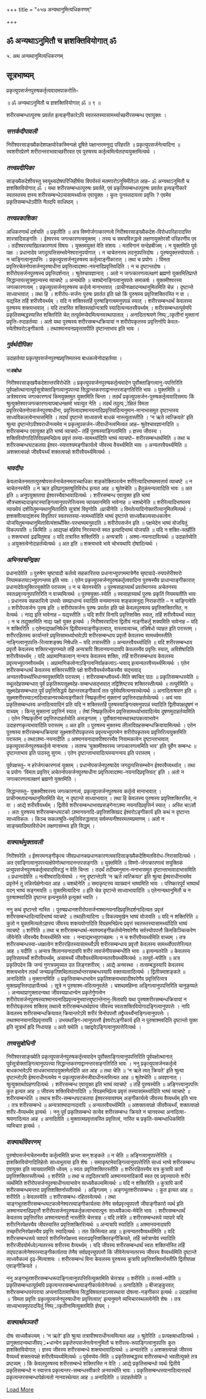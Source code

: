 +++
title = "०५७ अन्यथानुमित्यधिकरणम्"

+++


## ॐ अन्यथाऽनुमितौ च ज्ञशक्तिवियोगात् ॐ

५. अथ अन्यथानुमित्यधिकरणम्

## **सूत्रभाष्यम्**

प्रकृत्युपसर्जनपुरुषकर्तृत्ववादमपाकरोति–

॥ ॐ अन्यथाऽनुमितौ च ज्ञशक्तिवियोगात् ॐ ॥ ९ ॥

शरीरसम्बन्धात्पुरुषः प्रवर्तत इत्यङ्गीकारेऽपि स्वतस्तस्यासामर्थ्याच्छरीरसम्बन्ध एवायुक्तः ।

### ***सत्तर्कदीपावली***

निरीश्वरसाङ्ख्यैकदेशपक्षयोरेकस्मिन्पक्षे दूषिते पक्षान्तरमनूद्य परिहरति ॥ प्रकृत्युपसर्जनेत्यादिना ॥ स्वशरीरप्रेरणे शरीरान्तराभावाच्छरीरवत एव पुरुषस्य कर्तृत्वमित्येतदप्ययुक्तमित्यर्थः ।

### ***तत्त्वप्रदीपिका***

साङ्ख्यैकदेशीयस्तु स्वयूथ्यदोषपरिजिहीर्षया विपर्यस्तं मतमपरोऽनुमिमीतेऽत आह– ॐ अन्यथाऽनुमितौ च ज्ञशक्तिवियोगात् ॐ । यथा शरीरसम्बन्धात्पुरुषः प्रवर्तते, एवं प्रकृतिसम्बन्धात्पुरुषः प्रवर्तत इत्यङ्गीकारे स्वतस्तस्य ज्ञस्य शरीरसम्बन्धेऽप्यसामर्थ्यात्स एवायुक्तः । कुतः पुनस्तदायत्ता प्रवृत्तिः ? एवमेव प्रकृतिसम्बन्धोऽपीति नैतदपि साधिष्ठम् ।

### ***तत्त्वप्रकाशिका***

अधिकरणार्थं दर्शयति ॥ प्रकृतीति ॥ अत्र विष्णोर्जगत्कारणत्वे निरीश्वरसाङ्ख्यैकदेश-विरोधपरिहारादस्ति शास्त्रादिसङ्गतिः । ईश्वरस्य जगत्कारणत्वमुक्तम् । तस्य च समयविरुद्धत्वे लक्षणायुक्तेरसौ परिहरणीय एव । तदीश्वरस्याखिलकारणत्वं विषयः । युक्तमयुक्तं वेति संशयः । मतविगानं सन्देहबीजम् । न युक्तमिति पूर्वः पक्षः । प्रधानादेव जगदुत्पत्तिसम्भवेनेश्वरानुपयोगात् । न चाचेतनस्य तदनुपपत्तिदोषः । पुरुषयुक्तस्योपपत्तेः । न चाङ्गित्वानुपपत्तिः । प्रकृत्युपसर्जनपुरुषस्य कर्तृत्वाङ्गीकारात् । तथा च प्रयोगः । विमता प्रवृत्तिरचेतनोपसर्जनपुरुषाधीना प्रवृत्तित्वादश्मा-नयनादिप्रवृत्तिवदिति । न च दृष्टान्तदोषः । शरीरोपसर्जनपुरुषस्य प्रवृत्तिदर्शनात् । श्रुतेश्चावज्ञानात् । अतो न जगत्कारणत्वलक्षणं ब्रह्मणो युक्तमितिप्राप्ते सिद्धान्तयत्सूत्रमुपन्यस्य व्याचष्टे ॥ अन्यथेति ॥ चशब्देनाङ्गित्वानुपपत्तेः समाकर्षः । युक्तमीश्वरस्य जगत्कारणत्वम् । प्रकृत्युपसर्जनपुरुषस्य कर्तृत्वे मानाभावात् ।प्राचीनपक्षादन्यथानुमितमिति चेन्न । दृष्टान्ते साध्याभावात् । तथा हि । शरीरोप-सर्जनः पुरुषः प्रवर्तत इति पक्षे किं पुरुषस्य प्रवृत्तिशक्तिरस्ति न वा । यद्यस्ति तर्हि शरीरवैयर्थ्यम् । यदि न शक्तिस्तर्हि पुरुषाङ्गित्वमनुपपन्नं स्यात् । शरीरसम्बन्धार्थं केवलस्य पुरुषस्य शक्त्यभावात् । यदि तत्रास्ति शक्तिस्तर्ह्यन्यत्रापि स्यादित्यन्यतरवैयर्थ्यम् । शरीरसम्बन्धात्पूर्वमपि प्रकृतिसम्बद्धस्यास्ति शक्तिरिति चेत् तत्पूर्वमप्येवमित्यनवस्थापातात् । अनादिताश्रयणे निष्प््राकृतीनां मुक्तानां प्रवृत्ति-रुदाहर्तव्या । अतो यथा पुरुषस्य शरीरसम्बन्धक्रियायां न शरीरोपकृतस्य प्रवृत्तिर्नापि केवल-स्येतीश्वरोऽङ्गीकार्यः । तथाश्मानयनप्रवृत्तावपीति दृष्टान्ताभाव इति भावः ।

### ***गुर्वर्थदीपिका***

उदाहर्तव्या प्रकृत्युपसर्जनपुरुषप्रवृत्तिमतस्य बाधकत्वेनोदाहर्तव्या ।

भा***वबोधः***

निरीश्वरसाङ्खयैकदेशान्तरविरोधेति ॥ प्रकृत्युपसर्जनपुरुषकर्तृत्ववादेन पूर्वोक्ताङ्गित्वानु-पपत्तिरिति पूर्वपक्षोत्थानात्पूर्वसूत्रोक्ताङ्गित्वानुपपत्त्या सिद्धान्तकरणाद्वानन्तरसङ्गतिरिति भावः ॥ युक्तमिति ॥ अत्रेश्वरस्य जगत्कारणत्वं किमयुक्तमुत युक्तमिति चिन्ता । तदर्थं प्रकृत्युपसर्जन-पुरुषकर्तृत्ववादिसमयः किं श्रुत्युक्तेश्वरजगत्कारणत्वापबाधनक्षमो भवत्युत नेति । तदर्थं तदुत्प््रोक्षितं विमता प्रवृत्तिरचेतनोपसर्जनपुरुषाधीना, प्रवृत्तित्वादश्मानयनादिप्रवृत्तिवदित्यनुमान-मानाभासमुत दृष्टान्तस्य साध्यविकलत्वेनाभासमिति । तदर्थं दृष्टान्ते साध्यसत्त्वे बाधकं नास्त्युतास्तीति । ‘न ऋते त्वत्क्रियते’ इति श्रुत्या दृष्टान्तेऽपीश्वराधीनत्वमेव न प्रकृत्युपसर्जन-जीवाधीनत्वमित्यत आह– श्रुतेश्चावज्ञानादिति ॥ शरीरसम्बन्ध एवायुक्त इति भाष्यं व्याचष्टे– तर्हि पुरुषस्याङ्गित्वमिति ॥ ज्ञस्य जीवस्य । शक्तिवियोगादितिविग्रहमभिप्रेत्य प्रवृत्तं तस्या-सामर्थ्यादिति भाष्यं व्याचष्टे– शरीरसम्बन्धार्थमिति ॥ तथा च शरीरसम्बन्धघटकतया ईश्वर-स्यावश्यमङ्गीकार्यत्वे जीवस्य वैयर्थ्यमिति भावः ॥ अन्यतरवैयर्थ्यमिति ॥ अशक्तत्वपक्षे जीववैयर्थ्यं शक्तत्वपक्षे शरीरवैयर्थ्यमित्यर्थः ।

### ***भावदीपः***

केवलाचेतनमतात्पुरुषोपसर्जनाचेतनमताच्चाधिका शङ्कोक्तिपरत्वेन शरीरेत्यादिभाष्यमवतार्य व्याचष्टे ॥ न चाचेतनस्येति ॥ न ऋत इतिप्रागुक्तश्रुतिविरोध इत्यत आह ॥ श्रुतेश्चेति ॥ हैतुकंमन्यत्वादिति भावः ॥ अत इति ॥ अनुपयुक्ततया ईश्वरस्यैवाभावादित्यर्थः । शरीरसम्बन्ध एवायुक्त इति भाष्यं सौत्रचशब्दादाकृष्टस्याङ्गित्वानुपपत्तेरित्यस्य व्याख्यानमिति भावेनाह ॥ चशब्देनेति ॥ शरीरेत्यादिभाष्यस्य व्याख्येयं दर्शयितुमन्यथानुमिताविति सूत्रांशं विवृणोति ॥प्राचीनेति ॥ विमतेत्यादिनोक्तरीत्यानुमितमित्यर्थः । ज्ञशक्तीत्याद्यंशस्य विवृतिपरं स्वतस्तस्या-सामर्थ्यादिति भाष्यं दृष्टान्ते साध्यवैकल्यसाधकत्वेन योजयितुमन्यथानुमितावित्यंशार्थोक्ति-परभाष्यमनुवदति ॥ शरीरोपसर्जन इति ॥ पक्षभेदेन भाष्यं योजयितुं विकल्पयति ॥ किमिति ॥ आद्यपक्षं बहिरेव निरस्यान्ते स्वत इत्यादिभाष्यं योजयति ॥ यदि न शक्ति-स्तर्हीति ॥ शक्त्यभावं द्रढयितुमाह ॥ यदि तत्रास्ति शक्तिरिति ॥ अन्यत्रापि । अश्मा-नयनादावित्यर्थः ॥ उदाहर्तव्येति ॥ अयुक्तत्वेनोदाहर्तव्येत्यर्थः ॥ अत इति ॥ शक्त्यभावे भावे चोभयथापि दोषादित्यर्थः ।

### ***अभिनवचन्द्रिका***

प्रधानादेवेति ॥ पुरुषेण सृष्ट्यादौ कर्तव्ये सहकारितया प्रधानाभ्युपगममात्रेणैव सृष्ट्यादे-रुपपत्तेरीश्वरो नियामकतयाऽभ्युपगन्तव्य इति भावः । एतेन प्रकृत्युपसर्जनपुरुषकर्तृत्ववादिना पुरुषस्यैव प्राधान्याङ्गीकारात् प्रधानादेवेत्युक्तिरयुक्तेति परास्तम् ॥ न च चेतनस्येति ॥ पुरुषसाहाय्यार्थं प्रवर्तमानस्य अचेतनस्य स्वतःप्रवृत्त्यनुपपत्तिरिति न वाच्यमित्यर्थः ॥ पुरुषयुक्त-स्येति ॥ स्वसाहाय्यार्थं पुरुषः प्रकृतिं नियमयतीति भावः । प्रधानस्य सहकारित्वे उभयोः समप्राधान्यं स्यादिति मन्यमानस्य शङ्कामनूद्य निराकरोति – न चाङ्गित्वेति ॥ शरीरोपसर्जनः पुरुष इति ॥ शरीरोपसर्जनः पुरुषः प्रवर्तत इति पक्षे केवलपुरुषस्य प्रवृत्तिशक्तिरस्ति, न वेत्यर्थः । नाद्य इति भावेनाह – यद्यस्तीति ॥ यदि शरीरं विनापि प्रवृत्तिशक्तिः स्यात्, तर्हि शरीरवैयर्थ्यं स्यात् । न च तद्युक्तमिति नाद्यः पक्षो युक्त इत्यर्थः । निरीश्वरवादिना द्वितीयं नाङ्गीकर्तुं शक्यमिति भावेनाह – यदि न शक्तिरिति ॥ एतेनाद्यपक्षनिषेधेन द्वितीयस्याङ्गीकृतत्वात्, वास्तवत्वाच्च, तन्निषेधो व्याहत इति परास्तम् । शरीररहितस्य कार्यान्तरे प्रवृत्तिसामर्थ्याभावेऽपि शरीरसम्बन्धाय प्रवृत्तौ केवलस्य सामर्थ्यमस्तीति नाङ्गित्वानुपपत्ति-रित्याशङ्क्य निषेधति – यदि तत्रास्तीति ॥ अन्यतरवैयर्थ्यादिति ॥ यदि शरीरसम्बन्धाय प्रवृत्तौ केवलस्य शक्तिरभ्युपगम्यते तर्हि अन्यत्रापि शिलानयनादावपि केवलस्यैव प्रवृत्तिः स्यात्, अविशेषादिति शरीरवैय्यर्थ्यम् । यदि अप्रामाणिकत्वान् नान्यत्र केवलस्य शक्तिः, तर्हि शरीरसम्बन्धाय केवलस्य प्रवृत्त्यभ्युपगमवैयर्थ्यम् । अप्रामाणिकत्वेनाऽङ्गित्वनिर्वाहकत्वाऽ-भावाद् इत्यन्यतरवैय्यर्थ्यमित्यर्थः । एतेन शरीरसम्बन्धार्थं केवलस्य शक्तिरस्तीति पक्षे शरीरवैयर्थ्यस्यैकस्यैव सद्भावाद् अन्यतरवैयर्थ्याभिधानमयुक्तमिति परास्तम् । शरीरसम्बन्धवैयर्थ्य-मिति क्वचित् पाठः ॥ प्रकृतिसम्बन्धस्येति ॥ स्थूलदेहसम्बन्धात् पूर्वं प्रकृतिरूपसूक्ष्मदेह-सम्बन्धसद्भावात् तद्विशिष्टस्य शक्तिरस्तीत्यर्थः ॥ तत्पूर्वमिति ॥ सूक्ष्मदेहसम्बन्धात् पूर्वं प्रवृत्तिसिद्धये देहान्तरमङ्गीकार्यं ततः पूर्वमेवमित्यनवस्थेत्यर्थः ॥ अनादिताश्रयण इति ॥ सूक्ष्मशरीरस्याऽनादित्वान्नानवस्थेत्यङ्गीकारे निष्प्रकृतीनां मुक्तानां प्रवृत्तिरुदाहर्तव्येत्यर्थः । अयं भावः प्रकृतिसम्बन्धस्य अनादित्ववादिनं प्रति यदि न शक्तिस्तर्हि पुरुषस्याङ्गित्वमनुपपन्नं स्यादिति द्वितीयपक्षदूषणं न वाच्यम् । किन्तु मुक्तानां प्रवृत्तिर्न स्यात् । तेषां निष्प्रकृतित्वेन प्रवृत्तिसामर्थ्याभावादित्येव दूषणमुदाहर्तव्यमिति । एतेन निष्प्रकृतीनां प्रवृत्तिरुदाहर्तव्येति असङ्गतम् । पूर्वोक्तानवस्थास्थापकत्वाभावेन उदाहरणकृत्यभावादिति परास्तम् ॥ अत इति ॥ पुरुषस्य मुक्तस्य लीलाविग्रहसम्बन्धक्रियायामित्यर्थः । एतेन पुरुषस्य शरीरसम्बन्धक्रियायां सूक्ष्मशरीरोपकृतस्य प्रवृत्त्यभ्युपगमेन शरीरोपकृतस्य प्रवृत्तिरित्ययुक्तमिति परास्तम् ॥ तथाऽश्मा-नयनादीति ॥ अश्मानयनादावपीश्वरस्यैव नियामकत्वेन दृष्टान्ताभावात् प्रकृत्युपसर्जनपुरुषकर्तृत्वे मानाभावः । ततश्च ‘युक्तमीश्वरस्य जगत्कारणत्वमिति भाव’ इति पूर्वेण सम्बन्धः ॥ दृष्टान्ताभाव इति पाठस्तु सुगमः । एतेन दृष्टान्ताभावादित्यस्यानन्वय इति परास्तम् ।

पूर्वपक्षस्तु– न हरेर्जगत्कारणत्वं युक्तम् । प्रधानोपसर्जनपुरुषादेव जगदुत्पत्तिसम्भवेन ईश्वरवैय्यर्थ्यात् । तथा च प्रयोगः ‘विमता प्रवृत्तिर् अचेतनोपसर्जनपुरुषाधीना प्रवृत्तित्वादश्मा-नयनादिप्रवृत्तिवत्’ इति । अतो न जगत्कारणत्वलक्षणं ब्रह्मणो युक्तमिति ।

सिद्धान्तस्तु– युक्तमीश्वरस्य जगत्कारणत्वं, प्रकृत्युपसर्जनपुरुषस्य कर्तृत्वे मानाभावात् । प्राचीनमतादन्यथानुमितमिति चेत्, न दृष्टान्ते साध्याभावात् । तथा हि केवलस्य पुरुषस्य प्रवृत्तिशक्तिरस्ति, न वा । आद्ये शरीरवैयर्थ्यम् । द्वितीये शरीरसम्बन्धाभावप्रसङ्गेनाऽश्मा नयनादिप्रवृत्तिर्न स्यात् । अस्ति चाऽसौ । अतः पुरुषस्य शरीरसम्बन्धघटको ऽश्मानयनादि-प्रवृत्तिशक्तिप्रद ईश्वरोऽङ्गीकार्य इति कथं न दृष्टान्तः साध्यविकलः । किञ्च सकलश्रुति-स्मृतिविरुद्धत्वात् सर्वमप्यनीश्वरमतमप्रमाणम् । अतो न साङ्ख्यादिमतविरोधेन लक्षणासम्भव इति सिद्धम् ।

### ***वाक्यार्थमुक्तावली***

निरीश्वरेति ॥ ईश्वरमनङ्गीकृत्य जीवप्रधानकप्रधानकारणत्ववादिसाङ्ख्यैकदेशिमतविरोध-निरासादित्यर्थः । अत एवाङ्गित्वानुपपत्त्याक्षेपेणोत्थानादनन्तरसङ्गतिः ॥ युक्तमिति ॥ विष्णो-र्जगत्कारणत्वं सयुक्तिकं प्रत्युपसर्जनपुरुषकर्तृत्ववादविरुद्धं न वेति चिन्ता । तदर्थं तदीयमनुमान-मनाभासमुत दृष्टान्ताभावादाभासमिति ॥ प्रधानादेवेति ॥ नत्वीश्वरादित्येवार्थः । ननु दृष्टान्तेऽपि ‘न ऋते त्वत्क्रियत’ इति श्रुत्या ईश्वराधीनत्वमेव प्रवृत्तेर्न तु तन्निरपेक्षेणेत्यत आह ॥ चशब्देनेति ॥ समाकृष्टस्य व्याख्यानं भाष्यमिति भावः । परिष्कारपूर्वं भाष्यार्थं वदन् भाष्यं सङ्गमयति ॥ युक्तमित्यादिना ॥ इति चेन्न दृष्टान्ते साध्याभावादिति ॥ एतेनान्यथानुमितौ च न पुरुषाश्मवदिति दृष्टान्त इत्यनुवर्तते इत्युक्तं भवति ।

ननु कथं दृष्टान्तो नास्ति । पुरुषप्रधानशरीरोपसर्जनाश्मानयनादिप्रवृत्तिदर्शनादित्यतः प्रवृत्तं शरीरसम्बन्धादित्यादिभाष्यं व्याचष्टे ॥ तथाहीत्यादिना ॥ विकल्पमुखेन भाष्यं योजयति ॥ यदि न शक्तिरिति ॥ कुतो न युक्तमित्यतोऽज्ञस्य जीवस्य शक्त्ययोगादिति विग्रहमभिप्रेत्य प्रवृत्तं स्वतस्तस्यासामर्थ्यादिति भाष्यं व्याचष्टे ॥ शरीरेति ॥ तथा च शरीरसम्बन्धार्थ-मवश्यमङ्गीकर्तव्येनेश्वरेणैव सर्वस्योपपत्तौ किमकिञ्चित्करेण जीवेनेति जीवस्यैव वैय्यर्थ्यमिति भावः । नन्वाद्यमभ्युपगच्छामः । न च शरीरवैय्यर्थ्यमिति वाच्यम् । तत्र शरीरसम्बन्धस्या-ध्यक्षत्वेन शरीररहितस्यासामर्थ्येऽपि शरीरसम्बन्धाय प्रवृत्तौ केवलस्य सामर्थ्योपपत्तेरित्यत आह ॥ यदीति ॥ अन्यत्र शिलानयनादावपि शरीरं त्ववर्जनीयसम्बन्धीति भावः ॥ इत्यन्यतरेति ॥ केवलस्य प्रवृत्तिसामर्थ्ये शरीरवैयर्थ्यम्, असामर्थ्ये जीववैयर्थ्यमित्यन्यतरवैयर्थ्यमित्यर्थः ॥ तत्पूर्व-मपीति ॥ अत्र प्रकृतिपदेन किं जन्यं गुणत्रयमुच्यत उत लिङ्गशरीरम् । आद्ये अनवस्था । तत्सम्बद्धस्यापि केवलस्य शक्त्यभावेन तदर्थं जन्यप्रकृतिशब्दितपदार्थान्तरसम्बन्धस्यापि वक्तव्यत्वादित्यर्थः । द्वितीयमाशङ्कते ॥ अनादितेति ॥ मुक्तानामिति ॥ प्रकृतिसम्बन्धाभावेन प्रकृतिशक्त्यभावादीश्वरेणैव प्रवृत्तिरित्यत्र मुक्तप्रवृत्तिरुदाहार्येत्यर्थः । सूत्रे न पुरुषाश्म-वदित्यनुवर्तते । चशब्दमहिम्ना अङ्गित्वानुपपत्तिरिति चानुकृष्यते । अन्यथाप्रागुक्तादन्यथा जीवस्यप्राधान्येन प्रकृतेर्गुणत्वेन शरीरोपसर्जनपुरुषस्याश्मानयनादिप्रवृत्त्यनुभवात्तद्दृष्टान्तेनानु-मितावपि यथा पुरुषशरीरसम्बन्धक्रियायां न शरीरोपकृतस्य शक्तिस् तथात्वे शरीरसम्बन्धार्थज्ञस्य जीवस्य स्वतःशक्तिवियोगादङ्गित्वानुपपत्तेः । नापि केवलस्य शरीरसम्बन्धक्रियावत् क्रियान्तरेऽपि शरीरं विनोपपत्तौ तद्वैय्यर्थ्येनाङ्गित्वानुपपत्तेः । तथाश्मानयानादिप्रवृत्तावपि । उभयथाङ्गि-त्वानुपपत्तौ ईश्वरोऽङ्गीकार्य इति न पुरुषाश्मवदिति दृष्टान्तो युक्त इति सूत्रार्थं हृदि निधायाह ॥ अतो यथेति ॥ पक्षद्वयेऽङ्गित्वानुपपत्तेरित्यर्थः ।

### ***तत्त्वसुबोधिनी***

निरीश्वरसाङ्ख्येति प्रकृत्युपसर्जनपुरुषकर्तृत्त्ववादेन पूर्वोक्ताङ्गित्वानुपपत्तिरिति पूर्वपक्षोत्थानात् पूर्वसूत्रोक्ताङ्गित्वानुपपत्त्या सिद्धान्तकरणाद्वानन्तरसङ्गतिरिति भावः । ननु प्रकृत्युपसर्जनकर्तृत्वे बाधकाभावेऽपि साधकाभावादयुक्तमेतदिति अत आह ॥ तथा चेति ॥ ‘न ऋते त्वत् क्रियते’ इति श्रुत्या दृष्टान्तोऽपि ईश्वराधीनत्वमेव न प्रकृत्युपसर्जनजीवाधीनत्वमित्यत आह ॥ श्रुतेश्चेति ॥ अवज्ञानात् । श्रुत्युक्तार्थाग्रहणादित्यर्थः । शरीरसम्बन्ध एवायुक्त इति भाष्यं व्याचष्टे ॥ तर्हि पुरुषस्येति ॥ अङ्गित्त्वानुपपत्तिः कुत इत्यत आह ॥ जीवस्य शक्तिवियोगादिति ॥ विग्रहमभिप्रेत्य प्रवृत्तं तस्यासामर्थ्यादिति भाष्यं व्याचष्टे ॥ शरीरसम्बन्धेति ॥ तथाच शरीर-सम्बन्धघटकतया ईश्वरस्यावश्यम् अङ्गीकार्यत्वे जीवस्य वैय्यर्थ्यम् इति भावः । तत्र शरीरसम्बन्धे ॥ अन्यत्राश्मादानादावपि ॥ अन्यतरवैयर्थ्यमिति ॥ अशक्तत्वपक्षे जीववैय्यर्थ्यं, शक्तत्वपक्षे शरीर-वैय्यर्थ्यम् इत्यर्थः । ननु पूर्वं प्रकृतिसम्बन्धे सत्येव शरीरसम्बन्धः क्रियते न चानवस्था अनादित्वा-श्रयणादित्यत आह ॥ अनादितेति ॥ मुक्तात्मप्रवृत्तावस्ति प्रवृत्तित्वं, नास्ति च प्रकृति-सम्बन्धाधिकमिति व्यभिचार इत्यर्थः ।

### ***वाक्यार्थविवरणम्***

पुरुषोपसर्जनाचेतनस्यैव कर्तृत्वमिति भ्रान्तः सन् शङ्कते ॥ न चेति ॥ अङ्गित्वानुपपत्तेरिति ॥ ज्ञशक्तिवियोगादितिहेतोः साध्यभूताया इति शेषः । समाकृष्टमेवाङ्गित्वानुपपत्तेरिति साध्यं भाष्ये शरीरसम्बन्ध एवायुक्त इति व्याख्यातमिति ध्येयम् ॥ स्वतः प्रवृत्तिशक्तिरस्तीति ॥ शरीररहितस्यैव यत्र कुत्रापि कार्ये प्रवृत्तिशक्तिरस्तीत्यर्थः ॥ शरीरेति ॥ तथा च तद्वदितरत्रापि अश्मानयनादिकार्ये स्वत एव प्रवृत्त्यापत्तेः शरीरं व्यर्थमिति शरीरोपसर्जनपुरुषाधीनत्वाभावेन साध्यवैकल्यमित्यर्थः ॥ यदि न शक्तिरिति ॥ कुत्रापि कार्ये शरीरसम्बन्धमन्तरा प्रवृत्तिशक्तिर्नास्तीत्यर्थः । अङ्गित्वम् । अङ्गभूतशरीरसम्बन्धः । कुत इत्यत आह ॥ शरीरेति ॥ केवलस्येति ॥ शरीरसम्बन्ध-रहितस्येत्यर्थः । तथा चाङ्गभूतशरीरसम्बन्धघटकत्वेनेश्वरस्याङ्गीकार्यतया तेनैव सर्वप्रवृत्त्युपपत्तौ जीवाङ्गीकारो व्यर्थ इति अश्मानयनादिप्रवृत्तौ शरीरोपसर्जनपुरुषकर्तृकत्वाभावात्पुनः साध्यवैकल्य-मेवेति भावः । शरीरसम्बन्धार्थं केवलस्य प्रवृत्तिरस्ति अश्मानयनादौ नास्तीति चेत्तत्राह ॥ यदि तत्रेति ॥ शरीरसम्बन्धरूपे व्यापारे यदि शरीरनिरपेक्षस्यैव जीवस्यास्ति प्रवृत्तिशक्तिरित्यर्थः ॥ अन्यत्रापि स्यादिति ॥ अश्मानयनादावपि तच्छरीरनिरपेक्षस्यैव प्रवृत्तिः स्यादित्यर्थः । ततः किमित्यत आह ॥ इत्यन्यतरवैय्यर्थ्यमिति ॥ यदि शरीरसम्बन्धरूपे व्यापारे शरीरनिरपेक्षस्य स्वतःप्रवृत्तिशक्तिरङ्गीक्रियते, तर्हि सर्वत्राप्येवं स्यादिति शरीरजीवयोर्मध्येऽन्यतरस्य शरीरस्य वैय्यर्थ्यम् । यदि जीवस्य शरीरसम्बन्धार्थं स्वतः शक्तिर्नास्ति तर्हि तद्घटकत्वेनेश्वरस्याङ्गीकार्यतया तेनैव सर्वप्रवृत्त्युपपत्तौ किं जीवेनेत्यन्यतरस्य जीवस्य वैय्यर्थ्यमिति दृष्टान्ते साध्यवैकल्यं दृढ-मित्याशयः । शरीरसम्बन्धं विना केवलस्य पुरुषस्य कुत्रापि प्रवृत्तिशक्तिर्नास्तीति द्वितीयपक्ष एवाङ्गीक्रियते ।

ननु अङ्गभूतशरीरसम्बन्धरूपाङ्गित्वानुपपत्तिरित्युक्तमिति चेत्तत्राह ॥ शरीरेति ॥ तत्सर्व-मपीति ॥ प्रकृतिसम्बन्धात्पूर्वमपि प्रकृत्यन्तरसम्बन्धस्याङ्गीकार्यत्वेनेत्यर्थः ॥ अनादितेति ॥ बीजाङ्कुरवत् शरीरसम्बन्धपरंपराया अप्यनादितामाश्रित्य सिद्धविषयतयाऽनवस्थाया दोषत्वा-नङ्गीकार इत्यर्थः ॥ उदाहर्तव्या ॥ ‘विमता प्रवृत्तिः प्रकृत्युपसर्जनपुरुषाधीना प्रवृत्तित्वात्’ इत्यनुमाने व्यभिचारस्थलत्वेनेति शेषः । तत्र साध्याभावमुपपादयितुं निष्प््राकृतीनामित्युक्तमिति ज्ञेयम् ।

### ***वाक्यार्थमञ्जरी***

दोषः साध्यवैकल्यम् । ‘न ऋते’ इति श्रुत्या तत्रापीश्वराधीनत्वमित्यत आह ॥ श्रुतेरिति ॥ प्रत्यक्षबाधादित्यर्थः ।प्रागुक्तादन्यथाजीवप््र•धान्येन प्रकृतेरुपसर्जनत्वेनानुमितौ च शरीरत्व-रूपाङ्गित्वानुपपत्तिः कुतः ज्ञशक्तिवियोगात् । ज्ञस्य जीवस्य शरीरसम्बन्धे शक्त्यभावादित्यर्थः ॥ अन्यतरेति ॥ अशक्तत्वपक्षे जीवस्य वैय्यर्थ्यं शक्तत्वपक्षे शरीरवैय्यर्थ्यमित्यर्थः ॥ पूर्वमप्येव-मिति ॥ प्रकृतिसम्बद्धस्य शरीरसम्बन्धो भवतीत्युक्ते तत्र प्रष्टव्यम् । किं केवलपुरुषस्य शरीरसम्बन्धे शक्तिरस्ति न वेति । आद्ये प्रकृतिसम्बन्धो व्यर्थः द्वितीये प्रकृतिसम्बन्धो न स्यात्तत्र प्रकृत्यन्तर-सम्बन्धस्वीकारे अनवस्थेति भावः । प्रकृतिसम्बन्धस्यानादित्वात्तदर्थं प्रकृत्यन्तरसम्बन्धापेक्षेत्यतो नानवस्थेत्यत आह ॥ अनादितेति ॥ उदाहर्तव्येति ॥

[Load More](javaऽcriptःvoid(0))

